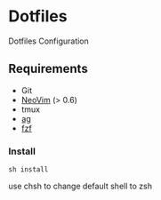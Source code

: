 # Dotfiles

Dotfiles Configuration

## Requirements

* Git
* [NeoVim](https://github.com/neovim/neovim) (> 0.6)
* tmux
* [ag](https://github.com/ggreer/the_silver_searcher)
* [fzf](https://github.com/junegunn/fzf)

### Install

```shell
sh install
```

use chsh to change default shell to zsh
